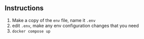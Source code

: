 ## Instructions

1. Make a copy of the `env` file, name it `.env`
2. edit `.env`, make any env configuration changes that you need
3. `docker compose up`